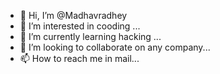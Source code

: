 - 👋 Hi, I’m @Madhavradhey
- 👀 I’m interested in cooding ...
- 🌱 I’m currently learning hacking ...
- 💞️ I’m looking to collaborate on any company...
- 📫 How to reach me in mail...

<!---
Madhavradhey/Madhavradhey is a ✨ special ✨ repository because its `README.md` (this file) appears on your GitHub profile.
You can click the Preview link to take a look at your changes.
--->
